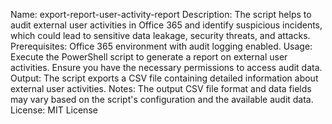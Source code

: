 Name: export-report-user-activity-report
Description: The script helps to audit external user activities in Office 365 and identify suspicious incidents, which could lead to sensitive data leakage, security threats, and attacks.
Prerequisites: Office 365 environment with audit logging enabled.
Usage: Execute the PowerShell script to generate a report on external user activities. Ensure you have the necessary permissions to access audit data.
Output: The script exports a CSV file containing detailed information about external user activities.
Notes: The output CSV file format and data fields may vary based on the script's configuration and the available audit data.
License: MIT License